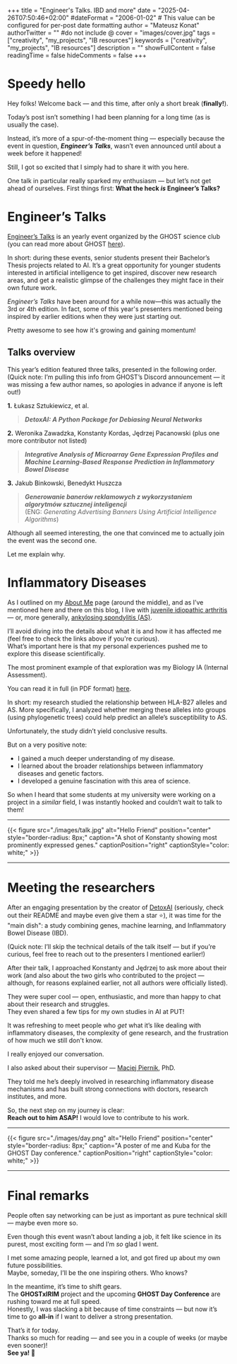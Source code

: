 +++
title = "Engineer's Talks. IBD and more"
date = "2025-04-26T07:50:46+02:00"
#dateFormat = "2006-01-02" # This value can be configured for per-post date formatting
author = "Mateusz Konat"
authorTwitter = "" #do not include @
cover = "images/cover.jpg"
tags = ["creativity", "my_projects", "IB resources"]
keywords = ["creativity", "my_projects", "IB resources"]
description = ""
showFullContent = false
readingTime = false
hideComments = false
+++

# Speedy hello
Hey folks! Welcome back — and this time, after only a short break (**finally!**).

Today’s post isn’t something I had been planning for a long time (as is usually the case).  

Instead, it’s more of a spur-of-the-moment thing — especially because the event in question, **_Engineer’s Talks_**, wasn’t even announced until about a week before it happened!

Still, I got so excited that I simply had to share it with you here.

One talk in particular really sparked my enthusiasm — but let’s not get ahead of ourselves. First things first: **What the heck *is* Engineer’s Talks?**

# Engineer’s Talks
[Engineer’s Talks](https://www.facebook.com/events/1842547673234533/) is an yearly event organized by the GHOST science club (you can read more about GHOST [here](/portfolio/posts/tox-setup/#ghost)).  

In short: during these events, senior students present their Bachelor’s Thesis projects related to AI. It’s a great opportunity for younger students interested in artificial intelligence to get inspired, discover new research areas, and get a realistic glimpse of the challenges they might face in their own future work.

_Engineer’s Talks_ have been around for a while now—this was actually the 3rd or 4th edition. In fact, some of this year's presenters mentioned being inspired by earlier editions when they were just starting out.

Pretty awesome to see how it's growing and gaining momentum!

## Talks overview
This year’s edition featured three talks, presented in the following order.  
(Quick note: I’m pulling this info from GHOST’s Discord announcement — it was missing a few author names, so apologies in advance if anyone is left out!)

**1.** Łukasz Sztukiewicz, et al.  
> **_DetoxAI: A Python Package for Debiasing Neural Networks_**

**2.** Weronika Zawadzka, Konstanty Kordas, Jędrzej Pacanowski (plus one more contributor not listed)  
> **_Integrative Analysis of Microarray Gene Expression Profiles and Machine Learning-Based Response Prediction in Inflammatory Bowel Disease_**

**3.** Jakub Binkowski, Benedykt Huszcza  
> **_Generowanie banerów reklamowych z wykorzystaniem algorytmów sztucznej inteligencji_**  
(ENG: _Generating Advertising Banners Using Artificial Intelligence Algorithms_)

Although all seemed interesting, the one that convinced me to actually join the event was the second one.

Let me explain why.

# Inflammatory Diseases
As I outlined on my [About Me](http://localhost:1313/portfolio/about/#some-background) page (around the middle), and as I’ve mentioned here and there on this blog, I live with [juvenile idiopathic arthritis](https://www.mayoclinic.org/diseases-conditions/juvenile-idiopathic-arthritis/symptoms-causes/syc-20374082) — or, more generally, [ankylosing spondylitis (AS)](https://www.niams.nih.gov/health-topics/ankylosing-spondylitis).

I’ll avoid diving into the details about what it is and how it has affected me (feel free to check the links above if you're curious).  
What’s important here is that my personal experiences pushed me to explore this disease scientifically.

The most prominent example of that exploration was my Biology IA (Internal Assessment).

You can read it in full (in PDF format) [here](/portfolio/ib-resources/files/ia_bio_final.pdf).

In short: my research studied the relationship between HLA-B27 alleles and AS. More specifically, I analyzed whether merging these alleles into groups (using phylogenetic trees) could help predict an allele’s susceptibility to AS.

Unfortunately, the study didn’t yield conclusive results.

But on a very positive note:  
- I gained a much deeper understanding of my disease.  
- I learned about the broader relationships between inflammatory diseases and genetic factors.  
- I developed a genuine fascination with this area of science.

So when I heard that some students at my university were working on a project in a *similar* field, I was instantly hooked and couldn’t wait to talk to them!

***
{{< figure src="./images/talk.jpg" alt="Hello Friend" position="center" style="border-radius: 8px;" caption="A shot of Konstanty showing most prominently expressed genes." captionPosition="right" captionStyle="color: white;" >}}
***

# Meeting the researchers
After an engaging presentation by the creator of [DetoxAI](https://github.com/DetoxAI/detoxai/tree/main) (seriously, check out their README and maybe even give them a star ⭐), it was time for the "main dish": a study combining genes, machine learning, and Inflammatory Bowel Disease (IBD).

(Quick note: I’ll skip the technical details of the talk itself — but if you’re curious, feel free to reach out to the presenters I mentioned earlier!)

After their talk, I approached Konstanty and Jędrzej to ask more about their work (and also about the two girls who contributed to the project — although, for reasons explained earlier, not all authors were officially listed).

They were super cool — open, enthusiastic, and more than happy to chat about their research and struggles.  
They even shared a few tips for my own studies in AI at PUT!

It was refreshing to meet people who *get* what it’s like dealing with inflammatory diseases, the complexity of gene research, and the frustration of how much we still don't know.

I really enjoyed our conversation.

I also asked about their supervisor — [Maciej Piernik](https://www.cs.put.poznan.pl/mpiernik/), PhD.

They told me he’s deeply involved in researching inflammatory disease mechanisms and has built strong connections with doctors, research institutes, and more.

So, the next step on my journey is clear:  
**Reach out to him ASAP!**
I would love to contribute to his work.

***
{{< figure src="./images/day.png" alt="Hello Friend" position="center" style="border-radius: 8px;" caption="A poster of me and Kuba for the GHOST Day conference." captionPosition="right" captionStyle="color: white;" >}}
***

# Final remarks
People often say networking can be just as important as pure technical skill — maybe even more so.

Even though this event wasn’t about landing a job, it felt like science in its purest, most exciting form — and I’m *so* glad I went.

I met some amazing people, learned a lot, and got fired up about my own future possibilities.  
Maybe, someday, I’ll be the one inspiring others. Who knows?

In the meantime, it’s time to shift gears.  
The **GHOSTxIRIM** project and the upcoming **GHOST Day Conference** are rushing toward me at full speed.  
Honestly, I was slacking a bit because of time constraints — but now it’s time to go **all-in** if I want to deliver a strong presentation.

That’s it for today.  
Thanks so much for reading — and see you in a couple of weeks (or maybe even sooner)!  
**See ya! 👋**

